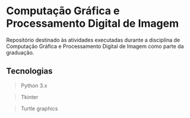 # Computação Gráfica e Processamento Digital de Imagem

Repositório destinado às atividades executadas durante a disciplina de Computação Gráfica e Processamento Digital de Imagem como parte da graduação.

## Tecnologias

> Python 3.x

> Tkinter

> Turtle graphics